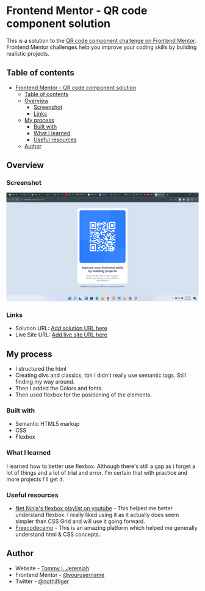 # Frontend Mentor - QR code component solution

This is a solution to the [QR code component challenge on Frontend Mentor](https://www.frontendmentor.io/challenges/qr-code-component-iux_sIO_H). Frontend Mentor challenges help you improve your coding skills by building realistic projects. 

## Table of contents

- [Frontend Mentor - QR code component solution](#frontend-mentor---qr-code-component-solution)
  - [Table of contents](#table-of-contents)
  - [Overview](#overview)
    - [Screenshot](#screenshot)
    - [Links](#links)
  - [My process](#my-process)
    - [Built with](#built-with)
    - [What I learned](#what-i-learned)
    - [Useful resources](#useful-resources)
  - [Author](#author)

## Overview

### Screenshot

![](images/screenshot.png)

### Links

- Solution URL: [Add solution URL here](https://your-solution-url.com)
- Live Site URL: [Add live site URL here](https://your-live-site-url.com)

## My process
- I structured the html
- Creating divs and classics, tbh I didn't really use semantic tags.    Still finding my way around.
- Then I added the Colors and fonts.
- Then used flexbox for the positioning of the elements.
### Built with

- Semantic HTML5 markup
- CSS
- Flexbox


### What I learned

I learned how to better use flexbox. Although there's still a gap as i forget a lot of things and a lot of trial and error. I'm certain that with practice and more projects I'll get it.

### Useful resources

- [Net Ninja's flexbox playlist on youtube](https://www.example.com) - This helped me better understand flexbox. I really liked using it as it actually does seem simpler than CSS Grid and will use it going forward.
- [Freecodecamp](https://www.example.com) - This is an amazing platform which helped me generally understand html & CSS concepts..


## Author

- Website - [Tommy I. Jeremiah](https://www.your-site.com)
- Frontend Mentor - [@yourusername](https://www.frontendmentor.io/profile/yourusername)
- Twitter - [@nothilfiger](https://www.twitter.com/nothilfiger)

